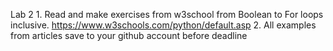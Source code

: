 Lab 2
    1. Read and make exercises from w3school from Boolean to For loops inclusive. https://www.w3schools.com/python/default.asp
    2. All examples from articles save to your github account before deadline